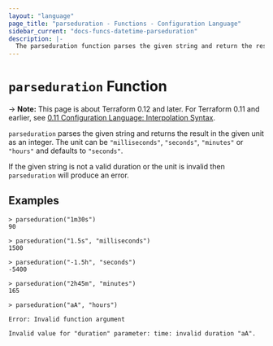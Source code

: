 ```yaml
---
layout: "language"
page_title: "parseduration - Functions - Configuration Language"
sidebar_current: "docs-funcs-datetime-parseduration"
description: |-
  The parseduration function parses the given string and return the result expressed in the given unit.
---
```


# `parseduration` Function

-> **Note:** This page is about Terraform 0.12 and later. For Terraform 0.11 and
earlier, see
[0.11 Configuration Language: Interpolation Syntax](../../configuration-0-11/interpolation.html).

`parseduration` parses the given string and returns the result in the given
unit as an integer. The unit can be `"milliseconds"`, `"seconds"`, `"minutes"`
or `"hours"` and defaults to `"seconds"`.

If the given string is not a valid duration or the unit is invalid then
`parseduration` will produce an error.

## Examples

```
> parseduration("1m30s")
90

> parseduration("1.5s", "milliseconds")
1500

> parseduration("-1.5h", "seconds")
-5400

> parseduration("2h45m", "minutes")
165

> parseduration("aA", "hours")

Error: Invalid function argument

Invalid value for "duration" parameter: time: invalid duration "aA".
```
